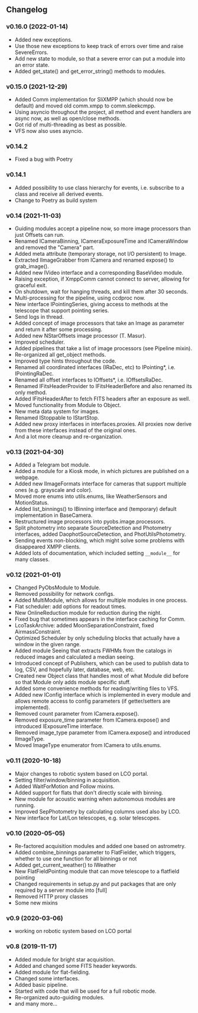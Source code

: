 ## Changelog

### v0.16.0 (2022-01-14)
* Added new exceptions.
* Use those new exceptions to keep track of errors over time and raise SevereErrors.
* Add new state to module, so that a severe error can put a module into an error state.
* Added get_state() and get_error_string() methods to modules.

### v0.15.0 (2021-12-29)
* Added Comm implementation for SliXMPP (which should now be default) and moved old comm.xmpp to comm.sleekcmpp.
* Using asyncio throughout the project, all method and event handlers are async now, as well as open/close methods.
* Got rid of multi-threading as best as possible.
* VFS now also uses asyncio.

### v0.14.2
* Fixed a bug with Poetry

### v0.14.1
* Added possibility to use class hierarchy for events, i.e. subscribe to a class and receive all derived events.
* Change to Poetry as build system

### v0.14 (2021-11-03)
* Guiding modules accept a pipeline now, so more image processors than just Offsets can run.
* Renamed ICameraBinning, ICameraExposureTime and ICameraWindow and removed the "Camera" part.
* Added meta attribute (temporary storage, not I/O persistent) to Image.
* Extracted IImageGrabber from ICamera and renamed expose() to grab_image().
* Added new IVideo interface and a corresponding BaseVideo module.
* Raising exception, if XmppComm cannot connect to server, allowing for graceful exit.
* On shutdown, wait for hanging threads, and kill them after 30 seconds.
* Multi-processing for the pipeline, using ccdproc now.
* New interface IPointingSeries, giving access to methods at the telescope that support pointing series.
* Send logs in thread.
* Added concept of image processors that take an Image as parameter and return it after some processing.
* Added new NStarOffsets image processor (T. Masur).
* Improved scheduler.
* Added pipelines that take a list of image processors (see Pipeline mixin).
* Re-organized all get_object methods.
* Improved type hints throughout the code.
* Renamed all coordinated interfaces (IRaDec, etc) to IPointing*, i.e. IPointingRaDec.
* Renamed all offset interfaces to IOffsets*, i.e. IOffsetsRaDec.
* Renamed IFitsHeaderProvider to IFitsHeaderBefore and also renamed its only method.
* Added IFitsHeaderAfter to fetch FITS headers after an exposure as well.
* Moved functionality from Module to Object.
* New meta data system for images.
* Renamed IStoppable to IStartStop.
* Added new proxy interfaces in interfaces.proxies. All proxies now derive from these interfaces instead of the 
  original ones.
* And a lot more cleanup and re-organization.


### v0.13 (2021-04-30)
* Added a Telegram bot module.
* Added a module for a Kiosk mode, in which pictures are published on a webpage.
* Added new IImageFormats interface for cameras that support multiple ones (e.g. grayscale and color).
* Moved more enums into utils.enums, like WeatherSensors and MotionStatus.
* Added list_binnings() to IBinning interface and (temporary) default implementation in BaseCamera.
* Restructured image processors into pyobs.image.processors.
* Split photometry into separate SourceDetection and Photometry interfaces, added DaophotSourceDetection, and 
  PhotUtilsPhotometry.
* Sending events non-blocking, which might solve some problems with disappeared XMPP clients.
* Added lots of documentation, which included setting `__module__` for many classes.


### v0.12 (2021-01-01)

* Changed PyObsModule to Module.
* Removed possibility for network configs.
* Added MultiModule, which allows for multiple modules in one process.
* Flat scheduler: add options for readout times.
* New OnlineReduction module for reduction during the night.
* Fixed bug that sometimes appears in the interface caching for Comm.
* LcoTaskArchive: added MoonSeparationConstraint, fixed AirmassConstraint.
* Optimized Scheduler by only scheduling blocks that actually have a window in the given range.
* Added module Seeing that extracts FWHMs from the catalogs in reduced images and calculated a median seeing.
* Introduced concept of Publishers, which can be used to publish data to log, CSV, and hopefully later, database, 
  web, etc.
* Created new Object class that handles most of what Module did before so that Module only adds module specific stuff.
* Added some convenience methods for reading/writing files to VFS.
* Added new IConfig interface which is implemented in every module and allows remote access to config parameters 
  (if getter/setters are implemented).
* Removed count parameter from ICamera.expose().
* Removed exposure_time parameter from ICamera.expose() and introduced IExposureTime interface.
* Removed image_type parameter from ICamera.expose() and introduced IImageType.
* Moved ImageType enumerator from ICamera to utils.enums.


### v0.11 (2020-10-18)

* Major changes to robotic system based on LCO portal.
* Setting filter/window/binning in acquisition.
* Added WaitForMotion and Follow mixins.
* Added support for flats that don't directly scale with binning.
* New module for acoustic warning when autonomous modules are running.
* Improved SepPhotometry by calculating columns used also by LCO.
* New interface for Lat/Lon telescopes, e.g. solar telescopes.


### v0.10 (2020-05-05)

* Re-factored acquisition modules and added one based on astrometry.
* Added combine_binnings parameter to FlatFielder, which triggers, whether to use one function for all binnings or not
* Added get_current_weather() to IWeather
* New FlatFieldPointing module that can move telescope to a flatfield pointing
* Changed requirements in setup.py and put packages that are only required by a server module into [full]
* Removed HTTP proxy classes
* Some new mixins


### v0.9 (2020-03-06)

* working on robotic system based on LCO portal


### v0.8 (2019-11-17)

* Added module for bright star acquisition.
* Added and changed some FITS header keywords.
* Added module for flat-fielding.
* Changed some interfaces.
* Added basic pipeline.
* Started with code that will be used for a full robotic mode.
* Re-organized auto-guiding modules.
* and many more...